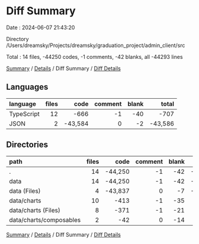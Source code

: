 # Diff Summary

Date : 2024-06-07 21:43:20

Directory /Users/dreamsky/Projects/dreamsky/graduation_project/admin_client/src

Total : 14 files,  -44250 codes, -1 comments, -42 blanks, all -44293 lines

[Summary](results.md) / [Details](details.md) / Diff Summary / [Diff Details](diff-details.md)

## Languages
| language | files | code | comment | blank | total |
| :--- | ---: | ---: | ---: | ---: | ---: |
| TypeScript | 12 | -666 | -1 | -40 | -707 |
| JSON | 2 | -43,584 | 0 | -2 | -43,586 |

## Directories
| path | files | code | comment | blank | total |
| :--- | ---: | ---: | ---: | ---: | ---: |
| . | 14 | -44,250 | -1 | -42 | -44,293 |
| data | 14 | -44,250 | -1 | -42 | -44,293 |
| data (Files) | 4 | -43,837 | 0 | -7 | -43,844 |
| data/charts | 10 | -413 | -1 | -35 | -449 |
| data/charts (Files) | 8 | -371 | -1 | -21 | -393 |
| data/charts/composables | 2 | -42 | 0 | -14 | -56 |

[Summary](results.md) / [Details](details.md) / Diff Summary / [Diff Details](diff-details.md)